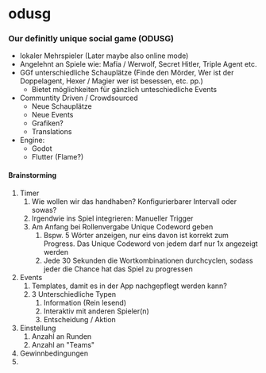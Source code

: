 # odusg

### Our definitly unique social game (ODUSG)
- lokaler Mehrspieler (Later maybe also online mode)
- Angelehnt an Spiele wie: Mafia / Werwolf, Secret Hitler, Triple Agent etc.
- GGf unterschiedliche Schauplätze (Finde den Mörder, Wer ist der Doppelagent, Hexer / Magier wer ist besessen, etc. pp.)
  - Bietet möglichkeiten für gänzlich unteschiedliche Events
- Communtity Driven / Crowdsourced
  - Neue Schauplätze
  - Neue Events
  - Grafiken?
  - Translations
- Engine: 
  - Godot
  - Flutter (Flame?)

#### Brainstorming
1. Timer
   1. Wie wollen wir das handhaben? Konfigurierbarer Intervall oder sowas?
   2. Irgendwie ins Spiel integrieren: Manueller Trigger
   3. Am Anfang bei Rollenvergabe Unique Codeword geben 
      1. Bspw. 5 Wörter anzeigen, nur eins davon ist korrekt zum Progress. Das Unique Codeword von jedem darf nur 1x angezeigt werden
      2. Jede 30 Sekunden die Wortkombinationen durchcyclen, sodass jeder die Chance hat das Spiel zu progressen
2. Events
   1. Templates, damit es in der App nachgepflegt werden kann?
   2. 3 Unterschiedliche Typen
      1. Information (Rein lesend)
      2. Interaktiv mit anderen Spieler(n)
      3. Entscheidung / Aktion
3. Einstellung
   1. Anzahl an Runden
   2. Anzahl an "Teams"
4. Gewinnbedingungen
5. 